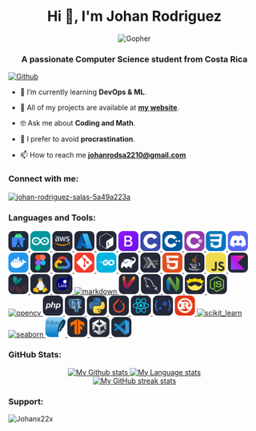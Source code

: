 <h1 align="center">Hi 👋, I'm Johan Rodriguez</h1>

<p align="center"> 
  <img src="https://media.tenor.com/TCMWkxIkF9IAAAAi/dancing-gopher.gif" alt="Gopher" height="200"/> 
</p>

<h3 align="center">A passionate Computer Science student from Costa Rica</h3>

[![Github](https://img.shields.io/github/followers/Johanx22x?label=Follow&style=social)](https://github.com/Johanx22x)

- 👀 I’m currently learning **DevOps & ML**.

- 🌟 All of my projects are available at **[my website](https://johanx22x.github.io)**.

- 🤓 Ask me about **Coding and Math**.

- 🦥 I prefer to avoid **procrastination**.

- 📫 How to reach me **johanrodsa2210@gmail.com**

<h3 align="left">Connect with me:</h3>

<p align="left">
  <a href="https://linkedin.com/in/johan-rodriguez-salas-5a49a223a" target="blank">
    <img align="center" src="https://raw.githubusercontent.com/rahuldkjain/github-profile-readme-generator/master/src/images/icons/Social/linked-in-alt.svg" alt="johan-rodriguez-salas-5a49a223a" height="30" width="40" />
  </a>
</p>

<h3 align="left">Languages and Tools:</h3>

<p align="left">  

<!-- Android Studio -->
<a href="https://developer.android.com" target="_blank" rel="noreferrer"> 
  <img src="https://github.com/tandpfun/skill-icons/blob/main/icons/AndroidStudio-Dark.svg" alt="android" width="40" height="40"/> 
</a> 

<!-- Arduino -->
<a href="https://www.arduino.cc/" target="_blank" rel="noreferrer"> 
  <img src="https://github.com/tandpfun/skill-icons/blob/main/icons/Arduino.svg" alt="arduino" width="40" height="40"/> 
</a>

<!-- AWS -->
<a href="https://aws.amazon.com" target="_blank" rel="noreferrer"> 
  <img src="https://github.com/tandpfun/skill-icons/blob/main/icons/AWS-Dark.svg" alt="aws" width="40" height="40"/>
</a>

<!-- Azure -->
<a href="https://azure.microsoft.com/en-us/" target="_blank" rel="noreferrer"> 
  <img src="https://github.com/tandpfun/skill-icons/blob/main/icons/Azure-Dark.svg" alt="azure" width="40" height="40"/>
</a>

<!-- Bash -->
<a href="https://www.gnu.org/software/bash/" target="_blank" rel="noreferrer"> 
  <img src="https://github.com/tandpfun/skill-icons/blob/main/icons/Bash-Dark.svg" alt="bash" width="40" height="40"/>
</a>

<!-- Bootstrap -->
<a href="https://getbootstrap.com" target="_blank" rel="noreferrer"> 
  <img src="https://github.com/tandpfun/skill-icons/blob/main/icons/Bootstrap.svg" alt="bootstrap" width="40" height="40"/>
</a>

<!-- C -->
<a href="https://www.cprogramming.com/" target="_blank" rel="noreferrer"> 
  <img src="https://github.com/tandpfun/skill-icons/blob/main/icons/C.svg" alt="c" width="40" height="40"/>
</a>

<!-- C++ -->
<a href="https://www.w3schools.com/cpp/" target="_blank" rel="noreferrer"> 
  <img src="https://github.com/tandpfun/skill-icons/blob/main/icons/CPP.svg" alt="cplusplus" width="40" height="40"/>
</a>

<!-- C# -->
<a href="https://www.w3schools.com/cs/" target="_blank" rel="noreferrer"> 
  <img src="https://github.com/tandpfun/skill-icons/blob/main/icons/CS.svg" alt="csharp" width="40" height="40"/>
</a>

<!-- CSS -->
<a href="https://www.w3schools.com/css/" target="_blank" rel="noreferrer"> 
  <img src="https://github.com/tandpfun/skill-icons/blob/main/icons/CSS.svg" alt="css3" width="40" height="40"/>
</a>

<!-- Discord -->
<a href="https://discord.com/" target="_blank" rel="noreferrer"> 
  <img src="https://github.com/tandpfun/skill-icons/blob/main/icons/Discord.svg" alt="discord" width="40" height="40"/>
</a>

<!-- Docker -->
<a href="https://www.docker.com/" target="_blank" rel="noreferrer"> 
  <img src="https://github.com/tandpfun/skill-icons/blob/main/icons/Docker.svg" alt="docker" width="40" height="40"/>
</a>

<!-- Figma -->
<a href="https://www.figma.com/" target="_blank" rel="noreferrer"> 
  <img src="https://github.com/tandpfun/skill-icons/blob/main/icons/Figma-Dark.svg" alt="figma" width="40" height="40"/>
</a>

<!-- GCP -->
<a href="https://cloud.google.com" target="_blank" rel="noreferrer"> 
  <img src="https://github.com/tandpfun/skill-icons/blob/main/icons/GCP-Dark.svg" alt="gcp" width="40" height="40"/>
</a>

<!-- Git -->
<a href="https://git-scm.com/" target="_blank" rel="noreferrer"> 
  <img src="https://github.com/tandpfun/skill-icons/blob/main/icons/Git.svg" alt="git" width="40" height="40"/>
</a>

<!-- Go -->
<a href="https://golang.org" target="_blank" rel="noreferrer"> 
  <img src="https://github.com/tandpfun/skill-icons/blob/main/icons/GoLang.svg" alt="go" width="40" height="40"/>
</a>

<!-- Gradle -->
<a href="https://gradle.org/" target="_blank" rel="noreferrer"> 
  <img src="https://github.com/tandpfun/skill-icons/blob/main/icons/Gradle-Dark.svg" alt="gradle" width="40" height="40"/>
</a>

<!-- Haskell -->
<a href="https://www.haskell.org/" target="_blank" rel="noreferrer"> 
  <img src="https://github.com/tandpfun/skill-icons/blob/main/icons/Haskell-Dark.svg" alt="haskell" width="40" height="40"/>
</a>

<!-- HTML -->
<a href="https://www.w3schools.com/html/" target="_blank" rel="noreferrer"> 
  <img src="https://github.com/tandpfun/skill-icons/blob/main/icons/HTML.svg" alt="html5" width="40" height="40"/>
</a>

<!-- Java -->
<a href="https://www.java.com" target="_blank" rel="noreferrer"> 
  <img src="https://github.com/tandpfun/skill-icons/blob/main/icons/Java-Dark.svg" alt="java" width="40" height="40"/>
</a>

<!-- JavaScript -->
<a href="https://developer.mozilla.org/en-US/docs/Web/JavaScript" target="_blank" rel="noreferrer"> 
  <img src="https://github.com/tandpfun/skill-icons/blob/main/icons/Javascript.svg" alt="javascript" width="40" height="40"/>
</a>

<!-- Kotlin -->
<a href="https://kotlinlang.org" target="_blank" rel="noreferrer"> 
  <img src="https://github.com/tandpfun/skill-icons/blob/main/icons/Kotlin-Dark.svg" alt="kotlin" width="40" height="40"/>
</a>

<!-- LaTeX -->
<a href="https://www.latex-project.org/" target="_blank"> 
  <img src="https://github.com/tandpfun/skill-icons/blob/main/icons/LaTeX-Dark.svg" alt="latex" width="40" height="40"/>
</a>

<!-- Linux -->
<a href="https://www.linux.org/" target="_blank" rel="noreferrer"> 
  <img src="https://github.com/tandpfun/skill-icons/blob/main/icons/Linux-Dark.svg" alt="linux" width="40" height="40"/>
</a>

<!-- Lua -->
<a href="https://www.lua.org/" target="_blank" rel="noreferrer"> 
  <img src="https://github.com/tandpfun/skill-icons/blob/main/icons/Lua-Dark.svg" alt="lua" width="40" height="40"/>
</a>

<!-- Markdown -->
<a href="https://www.markdownguide.org/" target="_blank" rel="noreferrer"> 
  <img src="https://github.com/tandpfun/skill-icons/blob/main/icons/Mardown-Dark.svg" alt="markdown" width="40" height="40"/>
</a>

<!-- Maven -->
<a href="https://maven.apache.org/" target="_blank" rel="noreferrer"> 
  <img src="https://github.com/tandpfun/skill-icons/blob/main/icons/Maven-Dark.svg" alt="maven" width="40" height="40"/>
</a>

<!-- MySQL -->
<a href="https://www.mysql.com/" target="_blank" rel="noreferrer"> 
  <img src="https://github.com/tandpfun/skill-icons/blob/main/icons/MySQL-Dark.svg" alt="mysql" width="40" height="40"/>
</a>

<!-- NeoVim -->
<a href="https://neovim.io/" target="_blank" rel="noreferrer"> 
  <img src="https://github.com/tandpfun/skill-icons/blob/main/icons/NeoViM-Dark.svg" alt="neovim" width="40" height="40"/>
</a>

<!-- Nim -->
<a href="https://nim-lang.org/" target="_blank" rel="noreferrer"> 
  <img src="https://github.com/tandpfun/skill-icons/blob/main/icons/Nim-Dark.svg" alt="nim" width="40" height="40"/>
</a>

<!-- Nodejs -->
<a href="https://nodejs.org" target="_blank" rel="noreferrer"> 
  <img src="https://github.com/tandpfun/skill-icons/blob/main/icons/NodeJS-Dark.svg" alt="nodejs" width="40" height="40"/>
</a>

<!-- OpenCV -->
<a href="https://opencv.org/" target="_blank" rel="noreferrer"> 
  <img src="https://www.vectorlogo.zone/logos/opencv/opencv-icon.svg" alt="opencv" width="40" height="40"/> 
</a> 

<!-- PHP -->
<a href="https://www.php.net" target="_blank" rel="noreferrer"> 
  <img src="https://github.com/tandpfun/skill-icons/blob/main/icons/PHP-Dark.svg" alt="php" width="40" height="40"/>
</a>

<!-- PostgreSQL -->
<a href="https://www.postgresql.org" target="_blank" rel="noreferrer"> 
  <img src="https://github.com/tandpfun/skill-icons/blob/main/icons/PostgreSQL-Dark.svg" alt="postgresql" width="40" height="40"/>
</a>

<!-- Python -->
<a href="https://www.python.org" target="_blank" rel="noreferrer"> 
  <img src="https://github.com/tandpfun/skill-icons/blob/main/icons/Python-Dark.svg" alt="python" width="40" height="40"/>
</a>

<!-- PyTorch -->
<a href="https://pytorch.org/" target="_blank" rel="noreferrer"> 
  <img src="https://github.com/tandpfun/skill-icons/blob/main/icons/PyTorch-Dark.svg" alt="pytorch" width="40" height="40"/>
</a>

<!-- React -->
<a href="https://reactjs.org/" target="_blank" rel="noreferrer"> 
  <img src="https://github.com/tandpfun/skill-icons/blob/main/icons/React-Dark.svg" alt="react" width="40" height="40"/>
</a>

<!-- Regex -->
<img src="https://github.com/tandpfun/skill-icons/blob/main/icons/Regex-Dark.svg" alt="regex" width="40" height="40"/>

<!-- Rust -->
<a href="https://www.rust-lang.org/" target="_blank" rel="noreferrer"> 
  <img src="https://github.com/tandpfun/skill-icons/blob/main/icons/Rust.svg" alt="rust" width="40" height="40"/>
</a>

<!-- Scikit-Learn -->
<a href="https://scikit-learn.org/" target="_blank" rel="noreferrer"> 
  <img src="https://upload.wikimedia.org/wikipedia/commons/0/05/Scikit_learn_logo_small.svg" alt="scikit_learn" width="40" height="40"/>
</a>

<!-- Seaborn -->
<a href="https://seaborn.pydata.org/" target="_blank" rel="noreferrer"> 
  <img src="https://seaborn.pydata.org/_images/logo-mark-darkbg.svg" alt="seaborn" width="40" height="40"/>
</a>

<!-- SQLite -->
<a href="https://www.sqlite.org/" target="_blank" rel="noreferrer"> 
  <img src="https://github.com/tandpfun/skill-icons/blob/main/icons/SQLite.svg" alt="sqlite" width="40" height="40"/>
</a>

<!-- TensorFlow -->
<a href="https://www.tensorflow.org" target="_blank" rel="noreferrer"> 
  <img src="https://github.com/tandpfun/skill-icons/blob/main/icons/TensorFlow-Dark.svg" alt="tensorflow" width="40" height="40"/>
</a>

<!-- Unity -->
<a href="https://unity.com/" target="_blank" rel="noreferrer"> 
  <img src="https://github.com/tandpfun/skill-icons/blob/main/icons/Unity-Dark.svg" alt="unity" width="40" height="40"/>
</a>

<!-- VSCode -->
<a href="https://code.visualstudio.com/" target="_blank" rel="noreferrer"> 
  <img src="https://github.com/tandpfun/skill-icons/blob/main/icons/VSCode-Dark.svg" alt="vscode" width="40" height="40"/>
</a>

</p>

<h3 align="left">GitHub Stats:</h3>

<!-- Clear Float -->
<div style="clear: both;"></div>

<!-- Github stats and most used languages -->
<div align="center"> 
  <a href="https://github.com/Johanx22x">
    <img
      src="https://github-readme-stats.vercel.app/api?username=Johanx22x&show_icons=true&theme=nord&hide=contribs,prs&rank_icon=github"
      alt="My Github stats"
      height="150"
    />
  </a>
  <a href="https://github.com/Johanx22x">
    <img
      src="https://github-readme-stats.vercel.app/api/top-langs/?username=Johanx22x&hide_progress=true&theme=nord"
      alt="My Language stats"
      height="150"
    />
  </a>
</div>

<!-- Streak stats -->
<div align="center">
  <a href="https://github.com/Johanx22x#gh-dark-mode-only">
    <img
       src="https://streak-stats.demolab.com/?user=Johanx22x&background=2E3440&currStreakNum=ffffff&sideNums=ffffff&currStreakLabel=ffffff&sideLabels=ffffff&dates=ffffff&fire=81A1C1&ring=81A1C1&locale=en&type=svg"
       alt="My GitHub streak stats"
       height="150"
     />
  </a>
</div>

<h3 align="left">Support:</h3>
<p>
  <a href="https://ko-fi.com/Johanx22x"> 
    <img align="left" src="https://cdn.ko-fi.com/cdn/kofi3.png?v=3" height="50" width="210" alt="Johanx22x" />
  </a>
</p>

<br>
<br>